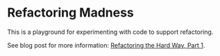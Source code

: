 # Refactoring Madness

This is a playground for experimenting with code to support refactoring. 

See blog post for more information: <a href="https://neopragma.com/blog/refactoring-the-hard-way-part-1/">Refactoring the Hard Way, Part 1</a>.


